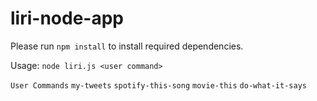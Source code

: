 # liri-node-app

Please run `npm install` to install required dependencies.

Usage:
`node liri.js <user command>`

`User Commands`
`my-tweets`
`spotify-this-song`
`movie-this`
`do-what-it-says`
